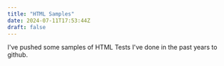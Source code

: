 ```yaml
---
title: "HTML Samples"
date: 2024-07-11T17:53:44Z
draft: false
---
```


I've pushed some samples of HTML Tests I've done in the past years to github.